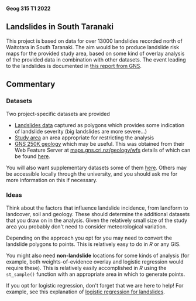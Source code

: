 **Geog 315 T1 2022**

## Landslides in South Taranaki
This project is based on data for over 13000 landslides recorded north of Waitotara in South Taranaki. The aim would be to produce landslide risk maps for the provided study area, based on some kind of overlay analysis of the provided data in combination with other datasets. The event leading to the landslides is documented in [this report from GNS](https://trc.govt.nz/assets/Documents/Research-reviews/Land/GNS-June2015Flood-w.pdf).

## Commentary
### Datasets
Two project-specific datasets are provided

+ [Landslides data](landslides.gpkg?raw=true) captured as polygons which provides some indication of landslide severity (big landslides are more severe...)
+ [Study area](study-area.gpkg?raw=true) an area appropriate for restricting the analysis
+ [GNS 250K geology](waitotara-geology-GNS-250K.gpkg?raw=true) which may be useful. This was obtained from their Web Feature Server at [maps.gns.cri.nz/geology/wfs](https://maps.gns.cri.nz/geology/wfs) details of which can be found [here](https://maps.gns.cri.nz/).

You will also want supplementary datasets some of them [here](../aotearoa-new-zealand-physical-geography-data.md). Others may be accessible locally through the university, and you should ask me for more information on this if necessary.

### Ideas
Think about the factors that influence landslide incidence, from landform to landcover, soil and geology. These should determine the additional datasets that you draw on in the analysis. Given the relatively small size of the study area you probably don't need to consider meteorological variation.

Depending on the approach you opt for you may need to convert the landslide polygons to points. This is relatively easy to do in _R_ or any GIS.

You might also need **non-landslide** locations for some kinds of analysis (for example, both weights-of-evidence overlay and logistic regression would require these). This is relatively easily accomplished in _R_ using the `st_sample()` function with an appropriate area in which to generate points.

If you opt for logistic regression, don't forget that we are here to help! For example, see this explanation of [logistic regression for landslides](https://geocompr.robinlovelace.net/spatial-cv.html#case-landslide).
